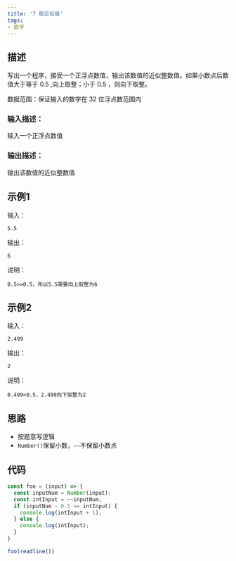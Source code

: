 ```yaml
---
title: '7 取近似值'
tags:
- 数学
---
```


## 描述

写出一个程序，接受一个正浮点数值，输出该数值的近似整数值。如果小数点后数值大于等于 0.5 ,向上取整；小于 0.5 ，则向下取整。

数据范围：保证输入的数字在 32 位浮点数范围内

### 输入描述：

输入一个正浮点数值

### 输出描述：

输出该数值的近似整数值

## 示例1

输入：

```
5.5
```



输出：

```
6
```



说明：

```
0.5>=0.5，所以5.5需要向上取整为6   
```

## 示例2

输入：

```
2.499
```



输出：

```
2
```



说明：

```
0.499<0.5，2.499向下取整为2   
```

## 思路

- 按题意写逻辑
- `Number()`保留小数，`~~`不保留小数点


## 代码

```js
const foo = (input) => {
  const inputNum = Number(input);
  const intInput = ~~inputNum;
  if (inputNum - 0.5 >= intInput) {
    console.log(intInput + 1);
  } else {
    console.log(intInput);
  }
}

foo(readline())
```

